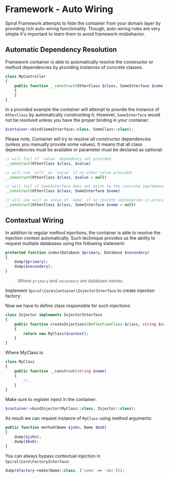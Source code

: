 # Framework - Auto Wiring
Spiral Framework attempts to hide the container from your domain layer by providing rich auto-wiring functionality. Though, 
auto-wiring rules are very simple it's important to learn them to avoid framework misbehavior.

## Automatic Dependency Resolution
Framework container is able to automatically resolve the constructor or method dependencies by providing instances
of concrete classes.

```php
class MyController
{
    public function __construct(OtherClass $class, SomeInterface $some)
    {
    }
}
```

In a provided example the container will attempt to provide the instance of `OtherClass` by automatically constructing it. However,
`SomeInterface` would not be resolved unless you have the proper binding in your container.

```php
$container->bind(SomeInterface::class, SomeClass::class); 
```

Please note, Container will try to resolve *all* constructor dependencies (unless you manually provide some values). It means that
all class dependencies must be available or parameter must be declared as optional:

```php
// will fail if `value` dependency not provided
__construct(OtherClass $class, $value)

// will use `null` as `value` if no other value provided
__construct(OtherClass $class, $value = null) 

// will fail if SomeInterface does not point to the concrete implemenation
__construct(OtherClass $class, SomeInterface $some) 

// will use null as value of `some` if no conrete implemation is provided
__construct(OtherClass $class, SomeInterface $some = null) 
```

## Contextual Wiring
In addition to regular method injections, the container is able to resolve the injection context automatically. Such technique provides us the ability to request multiple databases using the following statement:

```php
protected function index(Database $primary, Database $secondary)
{
    dump($primary);
    dump($secondary);
}
```

> Where `primary` and `secondary` are database names.

Implement `Spiral\Core\Container\InjectorInterface` to create injection factory:

Now we have to define class responsible for such injections:

```php
class Injector implements InjectorInterface
{
    public function createInjection(\ReflectionClass $class, string $context = null)
    {
        return new MyClass($context);
    }
}
```

Where MyClass is:

```php
class MyClass 
{
    public function __constrcut(string $name)
    {
        //...
    }
}
```

Make sure to register inject in the container:

```php
$container->bindInjector(MyClass::class, Injector::class);
```

As result we can request instance of `MyClass` using method arguments:

```php
public function method(Name $john, Name $bob)
{
    dump($john);
    dump($bob);
}
```

You can always bypass contextual injection in `Spiral\Core\FactoryInterface`:

```php
dump($factory->make(Name::class, ['name' => 'abc']));
```
